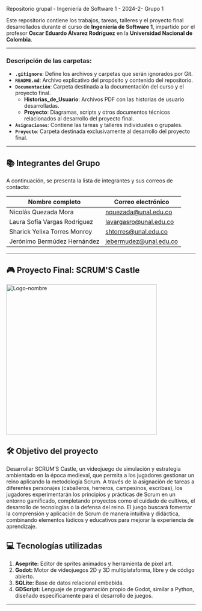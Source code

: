 Repositorio grupal - Ingeniería de Software 1 - 2024-2- Grupo 1

Este repositorio contiene los trabajos, tareas, talleres y el proyecto final desarrollados durante el curso de **Ingeniería de Software 1**, impartido por el profesor **Oscar Eduardo Álvarez Rodríguez** en la **Universidad Nacional de Colombia**. 

---


### **Descripción de las carpetas:**
- **`.gitignore`**: Define los archivos y carpetas que serán ignorados por Git.
- **`README.md`**: Archivo explicativo del propósito y contenido del repositorio.
- **`Documentación`**: Carpeta destinada a la documentación del curso y el proyecto final.
  - **Historias_de_Usuario**: Archivos PDF con las historias de usuario desarrolladas.
  - **Proyecto**: Diagramas, scripts y otros documentos técnicos relacionados al desarrollo del proyecto final.
- **`Asignaciones`**: Contiene las tareas y talleres individuales o grupales.
- **`Proyecto`**: Carpeta destinada exclusivamente al desarrollo del proyecto final.

---

## 📚 **Integrantes del Grupo**
A continuación, se presenta la lista de integrantes y sus correos de contacto:

| **Nombre completo**           | **Correo electrónico**         |  
|-------------------------------|--------------------------------|
| Nicolás Quezada Mora          | nquezada@unal.edu.co          |  
| Laura Sofía Vargas Rodríguez  | lavargasro@unal.edu.co        |  
| Sharick Yelixa Torres Monroy  | shtorres@unal.edu.co          |  
| Jerónimo Bermúdez Hernández   | jebermudez@unal.edu.co        |

---

## 🎮 **Proyecto Final: SCRUM'S Castle**
<img src="https://i.postimg.cc/wBC6VyKm/Logo-nombre.png" alt="Logo-nombre" width="400" />

## 🛠️ **Objetivo del proyecto**
Desarrollar SCRUM’S Castle, un videojuego de simulación y estrategia ambientado en la época medieval, que permita a los jugadores gestionar un reino aplicando la metodología Scrum. A través de la asignación de tareas a diferentes personajes (caballeros, herreros, campesinos, escribas), los jugadores experimentarán los principios y prácticas de Scrum en un entorno gamificado, completando proyectos como el cuidado de cultivos, el desarrollo de tecnologías o la defensa del reino. El juego buscará fomentar la comprensión y aplicación de Scrum de manera intuitiva y didáctica, combinando elementos lúdicos y educativos para mejorar la experiencia de aprendizaje.

## 💻 **Tecnologías utilizadas**
1. **Aseprite:** Editor de sprites animados y herramienta de pixel art.
2. **Godot:** Motor de videojuegos 2D y 3D multiplataforma, libre y de código abierto.
3. **SQLite:** Base de datos relacional embebida.
4. **GDScript:** Lenguaje de programación propio de Godot, similar a Python, diseñado específicamente para el desarrollo de juegos.
---


